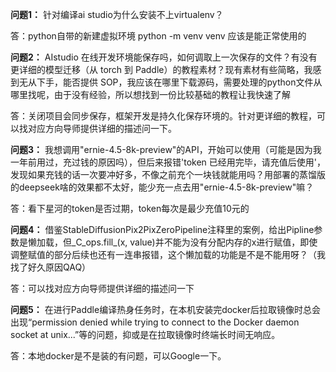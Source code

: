 **问题1：** 针对编译ai studio为什么安装不上virtualenv？

答：python自带的新建虚拟环境 python -m venv venv 应该是能正常使用的



**问题2：** AIstudio 在线开发环境能保存吗，如何调取上一次保存的文件？有没有更详细的模型迁移（从 torch 到 Paddle）的教程素材？现有素材有些简略，我感到无从下手，能否提供 SOP，我应该在哪里下载源码，需要处理的python文件从哪里找呢，由于没有经验，所以想找到一份比较基础的教程让我快速了解

答：关闭项目会同步保存，框架开发是持久化保存环境的。针对更详细的教程，可以找对应方向导师提供详细的描述问一下。



**问题3：** 我想调用"ernie-4.5-8k-preview"的API，开始可以使用（可能是因为我一年前用过，充过钱的原因吗），但后来报错'token 已经用完毕，请充值后使用'，发现如果充钱的话一次要冲好多，不像之前充个一块钱就能用吗？用部署的蒸馏版的deepseek啥的效果都不太好，能少充一点去用"ernie-4.5-8k-preview"嘛？

答：看下星河的token是否过期，token每次是最少充值10元的



**问题4：** 借鉴StableDiffusionPix2PixZeroPipeline注释里的案例，给出Pipline参数是懒加载，但_C_ops.fill_(x, value)并不能为没有分配内存的x进行赋值，即使调整赋值的部分后续也还有一连串报错，这个懒加载的功能是不是不能用呀？（我找了好久原因QAQ）

答：可以找对应方向导师提供详细的描述问一下



**问题5：** 在进行Paddle编译热身任务时，在本机安装完docker后拉取镜像时总会出现“permission denied while trying to connect to the Docker daemon socket at unix...”等的问题，抑或是在拉取镜像时终端长时间无响应。

答：本地docker是不是装的有问题，可以Google一下。
